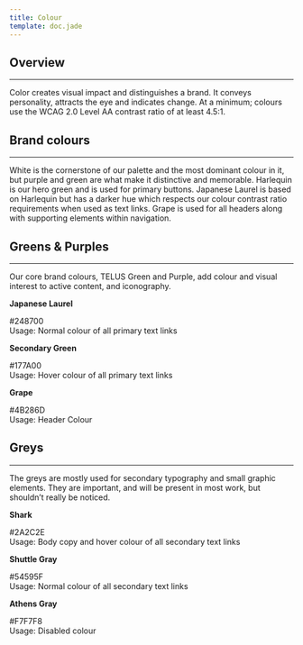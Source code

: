 ```yaml
---
title: Colour
template: doc.jade
---
```


## Overview

---

Color creates visual impact and distinguishes a brand. It conveys personality, attracts the eye and indicates change. At a minimum; colours use the WCAG 2.0 Level AA contrast ratio of at least 4.5:1.

## Brand colours

---

White is the cornerstone of our palette and the most dominant colour in it, but purple and green are what make it distinctive and memorable. Harlequin is our hero green and is used for primary buttons. Japanese Laurel is based on Harlequin but has a darker hue which respects our colour contrast ratio requirements when used as text links. Grape is used for all headers along with supporting elements within navigation.

## Greens & Purples

---

Our core brand colours, TELUS Green and Purple, add colour and visual interest to active content, and iconography.

<div class="container colors">
    <div class="grid-row">
	<div class="medium-4">
	    <span class="color-preview" style="background-color: rgb(36, 135, 0);"></span>
	    <p>
		<strong>Japanese Laurel</strong>
	    </p>
	    <p>
		    #248700
		    <br>
		Usage: Normal colour of all primary text links
	    </p>
	</div>
	<div class="medium-4">
	    <span class="color-preview" style="background-color: rgb(23, 122, 0);"></span>
	    <p>
		<strong>Secondary Green</strong>
	    </p>
	    <p>
		#177A00
		<br>
		Usage: Hover colour of all primary text links
	    </p>
	</div>
	<div class="medium-4">
	    <span class="color-preview" style="background-color: rgb(75, 40, 109);"></span>
	    <p>
		<strong>Grape</strong>
	    </p>
	    <p>
		#4B286D
		<br>
		Usage: Header Colour
	    </p>
	</div>
    </div>
</div>

## Greys

---

The greys are mostly used for secondary typography and small graphic elements. They are important, and will be present in most work, but shouldn’t really be noticed.

<div class="container colors">
    <div class="grid-row">
	<div class="medium-4">
	    <span class="color-preview" style="background-color: rgb(42, 44, 46);"></span>
	    <p>
		<strong>Shark</strong>
	    </p>
	    <p>
		#2A2C2E
		<br>
		Usage: Body copy and hover colour of all secondary text links
	    </p>
	</div>
	<div class="medium-4">
	    <span class="color-preview" style="background-color: rgb(84, 89, 95);"></span>
	    <p>
		<strong>Shuttle Gray</strong>
	    </p>
	    <p>
		#54595F<br>
		Usage: Normal colour of all secondary text links
	    </p>
	</div>
	<div class="medium-4">
	    <span class="color-preview" style="background-color: rgb(247, 247, 248);"></span>
	    <p>
		<strong>Athens Gray</strong>
	    </p>
	    <p>
		#F7F7F8
		<br>
		Usage: Disabled colour
	    </p>
	</div>
    </div>
</div>

